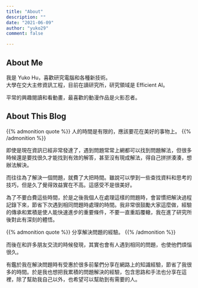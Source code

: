 ```yaml
---
title: "About"
description: ""
date: "2021-06-09"
author: "yuko29"
comment: false

---
```


## About Me

我是 Yuko Hu，喜歡研究電腦和各種新技術。  
大學在交大主修資訊工程，目前在讀研究所，研究領域是 Efficient AI。 

平常的興趣閱讀和看動畫，最喜歡的動漫作品是火影忍者。  


## About This Blog


{{% admonition quote %}}
人的時間是有限的，應該要花在美好的事物上。
{{% /admonition %}}

即使是現在資訊已經非常發達了，遇到問題常常上網都可以找到問題解法，但很多時候還是要找很久才能找到有效的解答，甚至沒有現成解法，得自己拼拼湊湊，想辦法解決。  

而往往為了解決一個問題，就費了大把時間。雖說可以學到一些查找資料和思考的技巧，但是久了覺得效益實在不高。這感受不是很美好。

為了不要白費這些時間，於是之後我個人在處理這樣的問題時，會習慣把解決過程記錄下來，節省下次遇到相同問題時處理的時間。我非常很鼓勵大家這麼做，經驗的傳承和累積是使人能快速進步的重要條件，不要一直重蹈覆轍，我在進了研究所後對此有深刻的體悟。

{{% admonition quote %}}
分享解決問題的經驗。
{{% /admonition %}}

而後在和許多朋友交流的時候發現，其實也會有人遇到相同的問題，也使他們煩惱很久。

有鑑於我在解決問題時有受惠於很多前輩們分享在網路上的知識經驗，節省了我很多的時間。於是我也想把我累積的問題解決的經驗，包含思路和手法也分享在這裡，除了幫助我自己以外，也希望可以幫助到有需要的人。